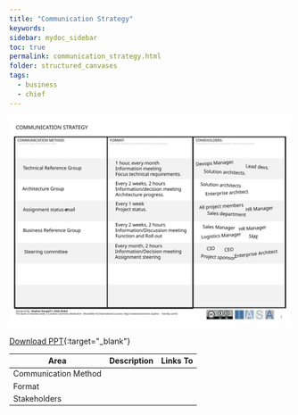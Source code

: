 ```yaml
---
title: "Communication Strategy"
keywords: 
sidebar: mydoc_sidebar
toc: true
permalink: communication_strategy.html
folder: structured_canvases
tags: 
  - business
  - chief
---
```


![image001](media/communication_strategy001.svg)

[Download PPT](media/ppt/communication_strategy.ppt){:target="_blank"}

| Area | Description | Links To |
| --- | --- | --- |
| Communication Method |   |   |
| Format |   |   |
| Stakeholders |   |   |